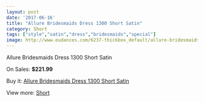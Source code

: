 ```yaml
---
layout: post
date: '2017-06-16'
title: "Allure Bridesmaids Dress 1300 Short Satin"
category: Short
tags: ["style","satin","dress","bridesmaids","special"]
image: http://www.eudances.com/6237-thickbox_default/allure-bridesmaids-dress-1300-short-satin.jpg
---
```

Allure Bridesmaids Dress 1300 Short Satin

On Sales: **$221.99**
<a href="https://www.eudances.com/en/short/2243-allure-bridesmaids-dress-1300-short-satin.html"><amp-img layout="responsive" width="600" height="600" src="//www.eudances.com/6237-thickbox_default/allure-bridesmaids-dress-1300-short-satin.jpg" alt="Allure Bridesmaids Dress 1300 Short Satin 0" /></a>
<a href="https://www.eudances.com/en/short/2243-allure-bridesmaids-dress-1300-short-satin.html"><amp-img layout="responsive" width="600" height="600" src="//www.eudances.com/6238-thickbox_default/allure-bridesmaids-dress-1300-short-satin.jpg" alt="Allure Bridesmaids Dress 1300 Short Satin 1" /></a>

Buy it: [Allure Bridesmaids Dress 1300 Short Satin](https://www.eudances.com/en/short/2243-allure-bridesmaids-dress-1300-short-satin.html "Allure Bridesmaids Dress 1300 Short Satin")

View more: [Short](https://www.eudances.com/en/25-short "Short")